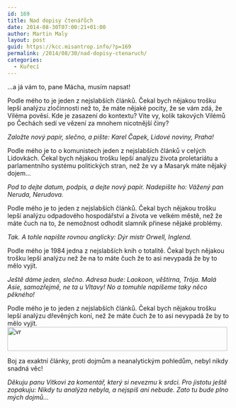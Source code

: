 ```yaml
---
id: 169
title: Nad dopisy čtenářůch
date: 2014-08-30T07:00:21+01:00
author: Martin Maly
layout: post
guid: https://kcc.misantrop.info/?p=169
permalink: /2014/08/30/nad-dopisy-ctenaruch/
categories:
  - Kuřecí
---
```

&#8230;a já vám to, pane Mácha, musím napsat!

Podle mého to je jeden z nejslabších článků. Čekal bych nějakou trošku lepší analýzu zločinnosti než to, že máte nějaké pocity, že se vám zdá, že Viléma pověsí. Kde je zasazení do kontextu? Víte vy, kolik takových Vilémů po Čechách sedí ve vězení za mnohem nicotnější činy?

_Založte nový papír, slečno, a pište: Karel Čapek, Lidové noviny, Praha!_

Podle mého je to o komunistech jeden z nejslabších článků v celých Lidovkách. Čekal bych nějakou trošku lepší analýzu života proletariátu a parlamentního systému politických stran, než že vy a Masaryk máte nějaký dojem&#8230;

_Pod to dejte datum, podpis, a dejte nový papír. Nadepište ho: Vážený pan Neruda, Nerudova._

Podle mého je to jeden z nejslabších článků. Čekal bych nějakou trošku lepší analýzu odpadového hospodářství a života ve velkém městě, než že máte čuch na to, že nemožnost odhodit slamník přinese nějaké problémy.

_Tak. A tohle napište rovnou anglicky: Dýr mistr Orwell, Inglend._

Podle mého je 1984 jedna z nejslabších knih o totalitě. Čekal bych nějakou trošku lepší analýzu než že na to máte čuch že to asi nevypadá že by to mělo vyjít.

_Ještě dáme jeden, slečno. Adresa bude: Laokoon, věštírna, Trója. Malá Asie, samozřejmě, ne ta u Vltavy! No a tomuhle napíšeme taky něco pěkného!_

Podle mého je to jeden z nejslabších článků. Čekal bych nějakou trošku lepší analýzu dřevěných koní, než že máte čuch že to asi nevypadá že by to mělo vyjít.  
<img loading="lazy" class="aligncenter wp-image-188 size-full" src="https://kcc.misantrop.info/wp-content/uploads/sites/8/2014/08/vr.png" alt="vr" width="496" height="54" srcset="https://kcc.misantrop.info/wp-content/uploads/sites/8/2014/08/vr.png 496w, https://kcc.misantrop.info/wp-content/uploads/sites/8/2014/08/vr-300x32.png 300w" sizes="(max-width: 496px) 100vw, 496px" /> 

Boj za exaktní články, proti dojmům a neanalytickým pohledům, nebyl nikdy snadná věc!

_Děkuju panu Vítkovi za komentář, který si nevezmu k srdci. Pro jistotu ještě zopakuju: Nikdy tu analýza nebyla, a nejspíš ani nebude. Zato tu bude plno mých dojmů&#8230;_

&nbsp;